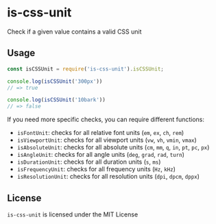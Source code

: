 # is-css-unit
Check if a given value contains a valid CSS unit

## Usage

```js
const isCSSUnit = require('is-css-unit').isCSSUnit;

console.log(isCSSUnit('300px'))
// => true

console.log(isCSSUnit('10bark'))
// => false
```

If you need more specific checks, you can require different functions:

* `isFontUnit`: checks for all relative font units (`em`, `ex`, `ch`, `rem`)
* `isViewportUnit`: checks for all viewport units (`vw`, `vh`, `vmin`, `vmax`)
* `isAbsoluteUnit`: checks for all absolute units (`cm`, `mm`, `q`, `in`, `pt`, `pc`, `px`)
* `isAngleUnit`: checks for all angle units (`deg`, `grad`, `rad`, `turn`)
* `isDurationUnit`: checks for all duration units (`s`, `ms`)
* `isFrequencyUnit`: checks for all frequency units (`Hz`, `kHz`)
* `isResolutionUnit`: checks for all resolution units (`dpi`, `dpcm`, `dppx`)

## License

`is-css-unit` is licensed under the MIT License